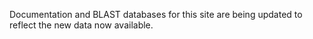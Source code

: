 Documentation and BLAST databases for this site are being updated to reflect the new data now available.

